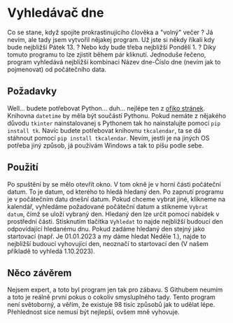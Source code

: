 # Vyhledávač dne
Co se stane, když spojíte prokrastinujícího člověka a "volný" večer ? Já nevím, ale tady jsem vytvořil nějakej program. Už jste si někdy říkali kdy bude nejbližší Pátek 13. ? Nebo kdy bude třeba nejbližší Pondělí 1. ? Díky tomuto programu to lze zjistit během pár kliknutí. Jednoduše řečeno, program vyhledává nejbližší kombinaci Název dne-Číslo dne (nevím jak to pojmenovat) od počátečního data. 

## Požadavky
Well... budete potřebovat Python... duh... nejlépe ten z [ofiko stránek](https://www.python.org). Knihovna `datetime` by měla být součástí Pythonu. Pokud nemáte z nějakého důvodu `tkinter` nainstalovanej s Pythonem tak ho nainstalujte pomocí `pip install tk`. Navíc budete potřebovat knihovnu `tkcalendar`, ta se dá stáhnout pomocí `pip install tkcalendar`. Nevím, jestli je na jiných OS potřeba jiný způsob, já používám Windows a tak to píšu podle sebe.

## Použití
Po spuštění by se mělo otevřít okno. V tom okně je v horní části počáteční datum. To je datum, od kterého to hledá hledaný den. Po zapnutí programu je v počátečním datu dnešní datum. Pokud chceme vybrat jiné, klikneme na kalendář, vyhledáme požadované počáteční datum a stikneme `Vybrat datum`, čímž se uloží vybraný den. Hledaný den lze určit pomocí nabídek v prostřední části. Stisknutím tlačítka `Vyhledat` to najde nejbližší budoucí den odpovídající hledanému dnu. Pokud zadáme hledaný den stejný jako startovací (např. Je 01.01.2023 a my dáme hledat Neděle 1.), najde to nejbližší budoucí vyhovující den, neoznačí to startovací den (V našem příkladě to vyhledá 1.10.2023).

## Něco závěrem
Nejsem expert, a toto byl program jen tak pro zábavu. S Githubem neumím a toto je reálně první pokus o cokoliv smysluplného tady. Tento program není světoborný, a věřím, že existuje 98 tisíc způsobů jak to udělat lépe. Přehlednost sice nemusí být nejlepší, ovšem mně vyhovuje.
